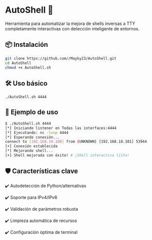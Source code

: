 # AutoShell 🚀

Herramienta para automatizar la mejora de shells inversas a TTY completamente interactivas con detección inteligente de entornos.

## 📦 Instalación

```bash
git clone https://github.com//Mayky23/AutoShell.git
cd AutoShell
chmod +x AutoShell.sh
```

## 🛠 Uso básico

```bash
./AutoShell.sh 4444
```

## 🌟 Ejemplo de uso

```bash
$ ./AutoShell.sh 4444
[*] Iniciando listener en Todas las interfaces:4444
[*] Ejecutando: nc -lvnp 4444
[*] Esperando conexión...
connect to [192.168.10.100] from (UNKNOWN) [192.168.10.101] 53944
[+] Conexión establecida
[*] Mejorando shell...
[+] Shell mejorada con éxito! # ¡Shell interactiva lista!
```

## 🛡 Características clave

✔️ Autodetección de Python/alternativas

✔️ Soporte para IPv4/IPv6

✔️ Validación de parámetros robusta

✔️ Limpieza automática de recursos

✔️ Configuración óptima de terminal
